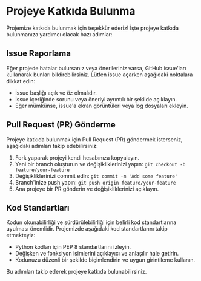 # Projeye Katkıda Bulunma

Projemize katkıda bulunmak için teşekkür ederiz! İşte projeye katkıda bulunmanıza yardımcı olacak bazı adımlar:

## Issue Raporlama

Eğer projede hatalar bulursanız veya önerileriniz varsa, GitHub issue'ları kullanarak bunları bildirebilirsiniz. Lütfen issue açarken aşağıdaki noktalara dikkat edin:
- İssue başlığı açık ve öz olmalıdır.
- İssue içeriğinde sorunu veya öneriyi ayrıntılı bir şekilde açıklayın.
- Eğer mümkünse, issue'a ekran görüntüleri veya log dosyaları ekleyin.

## Pull Request (PR) Gönderme

Projeye katkıda bulunmak için Pull Request (PR) göndermek isterseniz, aşağıdaki adımları takip edebilirsiniz:
1. Fork yaparak projeyi kendi hesabınıza kopyalayın.
2. Yeni bir branch oluşturun ve değişikliklerinizi yapın: `git checkout -b feature/your-feature`
3. Değişikliklerinizi commit edin: `git commit -m 'Add some feature'`
4. Branch'inize push yapın: `git push origin feature/your-feature`
5. Ana projeye bir PR gönderin ve değişikliklerinizi açıklayın.

## Kod Standartları

Kodun okunabilirliği ve sürdürülebilirliği için belirli kod standartlarına uyulması önemlidir. Projemizde aşağıdaki kod standartlarını takip etmekteyiz:
- Python kodları için PEP 8 standartlarını izleyin.
- Değişken ve fonksiyon isimlerini açıklayıcı ve anlaşılır hale getirin.
- Kodunuzu düzenli bir şekilde biçimlendirin ve uygun girintileme kullanın.

Bu adımları takip ederek projeye katkıda bulunabilirsiniz.
